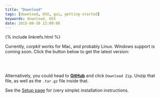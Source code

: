 ```yaml
---
title: "Download"
tags: [download, OSX, gui, getting-started]
keywords: download, OSX
date: 2015-08-30 22:09:08
---
```

{% include linkrefs.html %}

Currently, *corpkit* works for Mac, and probably Linux. Windows support is coming soon. Click the button below to get the latest version:

<br>
<center>
<td align="center" valign="bottom">
<a href="https://github.com/interrogator/corpkit-app/raw/master/corpkit-2.0.3.tar.gz"><i class="fa fa-download fa-5x"></i></a>
</td>
</center>
<br>

Alternatively, you could head to [**GitHub**](https://github.com/interrogator/corpkit-app) and click `Download Zip`. Unzip that file, as well as the `.tar.gz` file inside that.

See the [Setup page](doc_setup.html) for (very simple) installation instructions.
